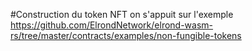 #Construction du token NFT
on s'appuit sur l'exemple https://github.com/ElrondNetwork/elrond-wasm-rs/tree/master/contracts/examples/non-fungible-tokens
